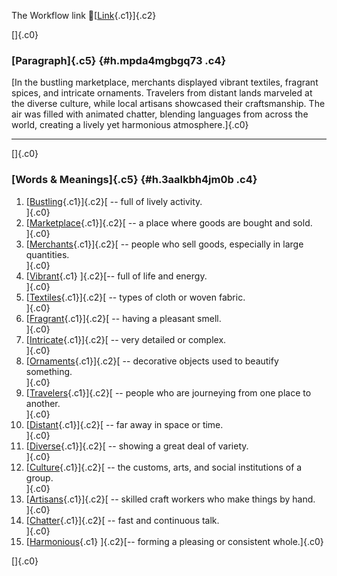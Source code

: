 The Workflow link
👏[[Link](https://www.google.com/url?q=http://www.google.com&sa=D&source=editors&ust=1758400722526821&usg=AOvVaw27Kw1yd7U_hCGpmLouXPqS){.c1}]{.c2}

[]{.c0}

### [Paragraph]{.c5} {#h.mpda4mgbgq73 .c4}

[In the bustling marketplace, merchants displayed vibrant textiles,
fragrant spices, and intricate ornaments. Travelers from distant lands
marveled at the diverse culture, while local artisans showcased their
craftsmanship. The air was filled with animated chatter, blending
languages from across the world, creating a lively yet harmonious
atmosphere.]{.c0}

------------------------------------------------------------------------

[]{.c0}

### [Words & Meanings]{.c5} {#h.3aalkbh4jm0b .c4}

1.  [[Bustling](https://www.google.com/url?q=http://www.google.com&sa=D&source=editors&ust=1758400722527460&usg=AOvVaw2Oi5zPwSKmZDWrjHol6Ngv){.c1}]{.c2}[ --
    full of lively activity.\
    ]{.c0}
2.  [[Marketplace](https://www.google.com/url?q=http://www.google.com&sa=D&source=editors&ust=1758400722527593&usg=AOvVaw2bLvNlFivS2-3xJuu_WE8j){.c1}]{.c2}[ --
    a place where goods are bought and sold.\
    ]{.c0}
3.  [[Merchants](https://www.google.com/url?q=http://www.google.com&sa=D&source=editors&ust=1758400722527711&usg=AOvVaw3R6swZTyBq2Fl0D2BgQdtE){.c1}]{.c2}[ --
    people who sell goods, especially in large quantities.\
    ]{.c0}
4.  [[Vibrant](https://www.google.com/url?q=http://www.google.com&sa=D&source=editors&ust=1758400722527838&usg=AOvVaw3RHx4Ihs2Nye4HTkk5Tyn5){.c1}
    ]{.c2}[-- full of life and energy.\
    ]{.c0}
5.  [[Textiles](https://www.google.com/url?q=http://www.google.com&sa=D&source=editors&ust=1758400722527934&usg=AOvVaw2ulbQP6S3isfWYLVMsO9B3){.c1}]{.c2}[ --
    types of cloth or woven fabric.\
    ]{.c0}
6.  [[Fragrant](https://www.google.com/url?q=http://www.google.com&sa=D&source=editors&ust=1758400722528067&usg=AOvVaw3vojj_0_Q_c3Lqj9xtcT4c){.c1}]{.c2}[ --
    having a pleasant smell.\
    ]{.c0}
7.  [[Intricate](https://www.google.com/url?q=http://www.google.com&sa=D&source=editors&ust=1758400722528174&usg=AOvVaw1aL_oQOjJMfPrL44Mi-zIT){.c1}]{.c2}[ --
    very detailed or complex.\
    ]{.c0}
8.  [[Ornaments](https://www.google.com/url?q=http://www.google.com&sa=D&source=editors&ust=1758400722528272&usg=AOvVaw17HYGfiAOjKlxMa0s3j7K1){.c1}]{.c2}[ --
    decorative objects used to beautify something.\
    ]{.c0}
9.  [[Travelers](https://www.google.com/url?q=http://www.google.com&sa=D&source=editors&ust=1758400722528392&usg=AOvVaw1JN4Kpe9EJs4KuNVSs9N4x){.c1}]{.c2}[ --
    people who are journeying from one place to another.\
    ]{.c0}
10. [[Distant](https://www.google.com/url?q=http://www.google.com&sa=D&source=editors&ust=1758400722528515&usg=AOvVaw2vF9Dh6FqBw7OjxAfJHfIU){.c1}]{.c2}[ --
    far away in space or time.\
    ]{.c0}
11. [[Diverse](https://www.google.com/url?q=http://www.google.com&sa=D&source=editors&ust=1758400722528626&usg=AOvVaw2SPku3vIxciPyQBefqu2ww){.c1}]{.c2}[ --
    showing a great deal of variety.\
    ]{.c0}
12. [[Culture](https://www.google.com/url?q=http://www.google.com&sa=D&source=editors&ust=1758400722528733&usg=AOvVaw1qT1F0z3DzZjSN-60dVkuN){.c1}]{.c2}[ --
    the customs, arts, and social institutions of a group.\
    ]{.c0}
13. [[Artisans](https://www.google.com/url?q=http://www.google.com&sa=D&source=editors&ust=1758400722528866&usg=AOvVaw2acSIpkBFPZOchd45X-YUR){.c1}]{.c2}[ --
    skilled craft workers who make things by hand.\
    ]{.c0}
14. [[Chatter](https://www.google.com/url?q=http://www.google.com&sa=D&source=editors&ust=1758400722529051&usg=AOvVaw0ydZZSNVDXB9m4ARqQm0qf){.c1}]{.c2}[ --
    fast and continuous talk.\
    ]{.c0}
15. [[Harmonious](https://www.google.com/url?q=http://www.google.com&sa=D&source=editors&ust=1758400722529161&usg=AOvVaw2BkIqxZnjrkoIJPQ8tsPSj){.c1}
    ]{.c2}[-- forming a pleasing or consistent whole.]{.c0}

[]{.c0}
